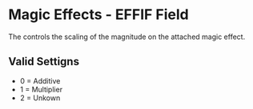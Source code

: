 # Magic Effects - EFFIF Field

The controls the scaling of the magnitude on the attached magic effect. 

## Valid Settigns
- 0 = Additive
- 1 = Multiplier
- 2 = Unkown
